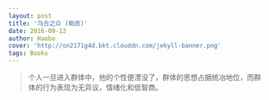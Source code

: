 ```yaml
---
layout: post
title: '乌合之众 (勒庞)'
date: 2016-09-12
author: Haobo
cover: 'http://on2171g4d.bkt.clouddn.com/jekyll-banner.png'
tags: Books
---
```


> 个人一旦进入群体中，他的个性便湮没了，群体的思想占据统冶地位，而群体的行为表现为无异议，情绪化和低智商。


